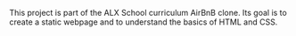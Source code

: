 This project is part of the ALX School curriculum AirBnB clone. Its goal is to create a static webpage and to understand the basics of HTML and CSS.